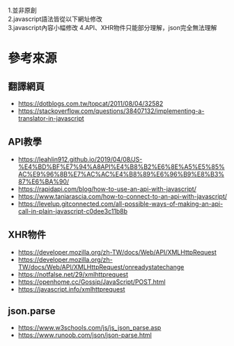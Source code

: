 1.並非原創   
2.javascript語法皆從以下網址修改   
3.javascript內容小幅修改
4.API、XHR物件只能部分理解，json完全無法理解

# 參考來源
## 翻譯網頁
- https://dotblogs.com.tw/topcat/2011/08/04/32582
- https://stackoverflow.com/questions/38407132/implementing-a-translator-in-javascript
## API教學
- https://leahlin912.github.io/2019/04/08/JS-%E4%BD%BF%E7%94%A8API%E4%B8%B2%E6%8E%A5%E5%85%AC%E9%96%8B%E7%AC%AC%E4%B8%89%E6%96%B9%E8%B3%87%E6%BA%90/
- https://rapidapi.com/blog/how-to-use-an-api-with-javascript/
- https://www.taniarascia.com/how-to-connect-to-an-api-with-javascript/
- https://levelup.gitconnected.com/all-possible-ways-of-making-an-api-call-in-plain-javascript-c0dee3c11b8b
## XHR物件
- https://developer.mozilla.org/zh-TW/docs/Web/API/XMLHttpRequest
- https://developer.mozilla.org/zh-TW/docs/Web/API/XMLHttpRequest/onreadystatechange
- https://notfalse.net/29/xmlhttprequest
- https://openhome.cc/Gossip/JavaScript/POST.html
- https://javascript.info/xmlhttprequest
## json.parse
- https://www.w3schools.com/js/js_json_parse.asp
- https://www.runoob.com/json/json-parse.html